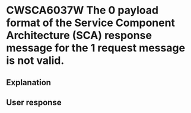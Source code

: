 # CWSCA6037W The 0 payload format of the Service Component Architecture (SCA) response message for the 1 request message is not valid.

## Explanation

## User response